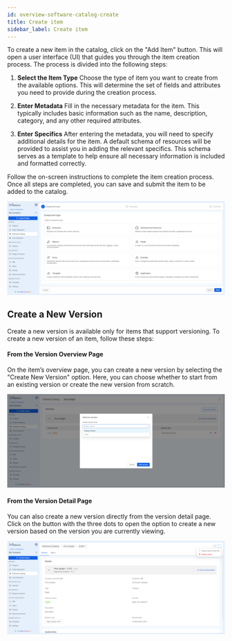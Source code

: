 ```yaml
---
id: overview-software-catalog-create
title: Create item
sidebar_label: Create item
---
```


To create a new item in the catalog, click on the "Add Item" button. This will open a user interface (UI) that guides you through the item creation process. The process is divided into the following steps:

1. **Select the Item Type**
Choose the type of item you want to create from the available options. This will determine the set of fields and attributes you need to provide during the creation process.

2. **Enter Metadata**
Fill in the necessary metadata for the item. This typically includes basic information such as the name, description, category, and any other required attributes. 

3. **Enter Specifics**
After entering the metadata, you will need to specify additional details for the item. A default schema of resources will be provided to assist you in adding the relevant specifics. This schema serves as a template to help ensure all necessary information is included and formatted correctly.

Follow the on-screen instructions to complete the item creation process. Once all steps are completed, you can save and submit the item to be added to the catalog.

![create item](./img/software-catalog-create-item.png)

## Create a New Version

Create a new version is available only for items that support versioning. To create a new version of an item, follow these steps:

#### From the Version Overview Page
On the item’s overview page, you can create a new version by selecting the "Create New Version" option. Here, you can choose whether to start from an existing version or create the new version from scratch.

![create new version](./img/software-catalog-create-new-version.png)

#### From the Version Detail Page
You can also create a new version directly from the version detail page. Click on the button with the three dots to open the option to create a new version based on the version you are currently viewing.

![create new version](./img/software-catalog-create-version-from-this.png)